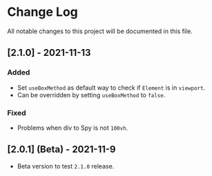 # Change Log

All notable changes to this project will be documented in this file.

## [2.1.0] - 2021-11-13

### Added

- Set `useBoxMethod` as default way to check if `Element` is in `viewport`.
- Can be overridden by setting `useBoxMethod` to `false`.

### Fixed

- Problems when div to Spy is not `100vh`.

## [2.0.1] (Beta) - 2021-11-9

- Beta version to test `2.1.0` release.

